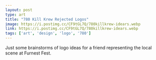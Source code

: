 ```yaml
---
layout: post
type: art
title: "780 Kill Krew Rejected Logos"
image: https://i.postimg.cc/CF9tGL7Q/780killkrew-idears.webp
link: https://i.postimg.cc/CF9tGL7Q/780killkrew-idears.webp 
tags: ['art', 'design', 'logo', '780']
---
```

Just some brainstorms of logo ideas for a friend representing the local scene at Furnest Fest.
